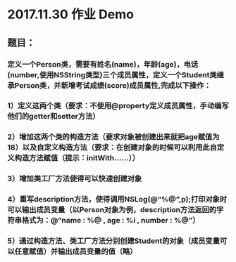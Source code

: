 # 2017.11.30 作业 Demo
## 题目：
###
### 定义一个Person类，需要有姓名(name)，年龄(age)，电话(number,使用NSString类型)三个成员属性，定义一个Student类继承Person类，并新增考试成绩(score)成员属性,完成以下操作：
### 1）定义这两个类（要求：不使用@property定义成员属性，手动编写他们的getter和setter方法）
### 2）增加这两个类的构造方法（要求对象被创建出来就把age赋值为18）以及自定义构造方法（要求：在创建对象的时候可以利用此自定义构造方法赋值（提示：initWith……））
### 3）增加类工厂方法使得可以快速创建对象
### 4）重写description方法，使得调用NSLog(@“%@”,p);打印对象时可以输出成员变量（以Person对象为例，description方法返回的字符串格式为：@“name : %@ , age : %i , number : %@”）
### 5）通过构造方法、类工厂方法分别创建Student的对象（成员变量可以任意赋值）并输出成员变量的值（略）
